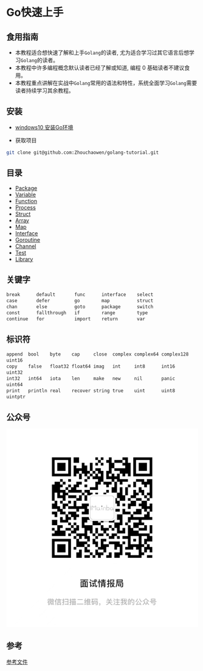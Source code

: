 # Go快速上手



## 食用指南

- 本教程适合想快速了解和上手`Golang`的读者, 尤为适合学习过其它语言后想学习`Golang`的读者。
- 本教程中许多编程概念默认读者已经了解或知道, 编程 0 基础读者不建议食用。
- 本教程重点讲解在实战中`Golang`常用的语法和特性，系统全面学习`Golang`需要读者持续学习其余教程。

## 安装

- [windows10 安装Go环境](https://juejin.cn/post/7082380901329403918)

- 获取项目

```bash
git clone git@github.com:Zhouchaowen/golang-tutorial.git
```

## 目录

- [Package](https://github.com/Zhouchaowen/golang-tutorial/tree/master/1-package)
- [Variable](https://github.com/Zhouchaowen/golang-tutorial/tree/master/2-variable)
- [Function](https://github.com/Zhouchaowen/golang-tutorial/tree/master/3-function)
- [Process](https://github.com/Zhouchaowen/golang-tutorial/tree/master/4-process)
- [Struct](https://github.com/Zhouchaowen/golang-tutorial/tree/master/5-struct)
- [Array](https://github.com/Zhouchaowen/golang-tutorial/tree/master/6-array)
- [Map](https://github.com/Zhouchaowen/golang-tutorial/tree/master/7-map)
- [Interface](https://github.com/Zhouchaowen/golang-tutorial/tree/master/8-interface)
- [Goroutine](https://github.com/Zhouchaowen/golang-tutorial/tree/master/9-goroutine)
- [Channel](https://github.com/Zhouchaowen/golang-tutorial/tree/master/10-channel)
- [Test](https://github.com/Zhouchaowen/golang-tutorial/tree/master/11-test)
- [Library](https://github.com/Zhouchaowen/golang-tutorial/tree/master/12-library)

## 关键字

```bigquery
break      default       func      interface    select
case       defer         go        map          struct
chan       else          goto      package      switch
const      fallthrough   if        range        type
continue   for           import    return       var
```

## 标识符

```bigquery
append  bool    byte    cap     close  complex complex64 complex128 uint16
copy    false   float32 float64 imag   int     int8      int16      uint32
int32   int64   iota    len     make   new     nil       panic      uint64
print   println real    recover string true    uint      uint8      uintptr
```

## 公众号

![wechat](./image/wechat.jpeg)

## 参考

[参考文件](https://github.com/Zhouchaowen/golang-tutorial/blob/master/REFERENCE.md)


